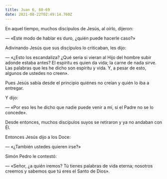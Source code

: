 ```yaml
---
title: Juan 6, 60-69
date: 2021-08-22T02:49:14.760Z
---
```

En aquel tiempo, muchos discípulos de Jesús, al oírlo, dijeron:

— «Este modo de hablar es duro, ¿quién puede hacerle caso?»

Adivinando Jesús que sus discípulos lo criticaban, les dijo:

— «¿Esto los escandaliza? ¿Qué sería si vieran al Hijo del hombre subir adonde estaba antes? El espíritu es quien da vida; la carne de nada sirve. Las palabras que les he dicho son espíritu y vida. Y, a pesar de esto, algunos de ustedes no creen».

Pues Jesús sabía desde el principio quiénes no creían y quién lo iba a entregar.

Y dijo:

— «Por eso les he dicho que nadie puede venir a mí, si el Padre no se lo concede».

Desde entonces, muchos discípulos suyos se retiraron y ya no andaban con Él.

Entonces Jesús dijo a los Doce:

— «¿También ustedes quieren irse?»

Simón Pedro le contestó:

— «Señor, ¿a quién iremos? Tú tienes palabras de vida eterna; nosotros creemos y sabemos que tú eres el Santo de Dios».